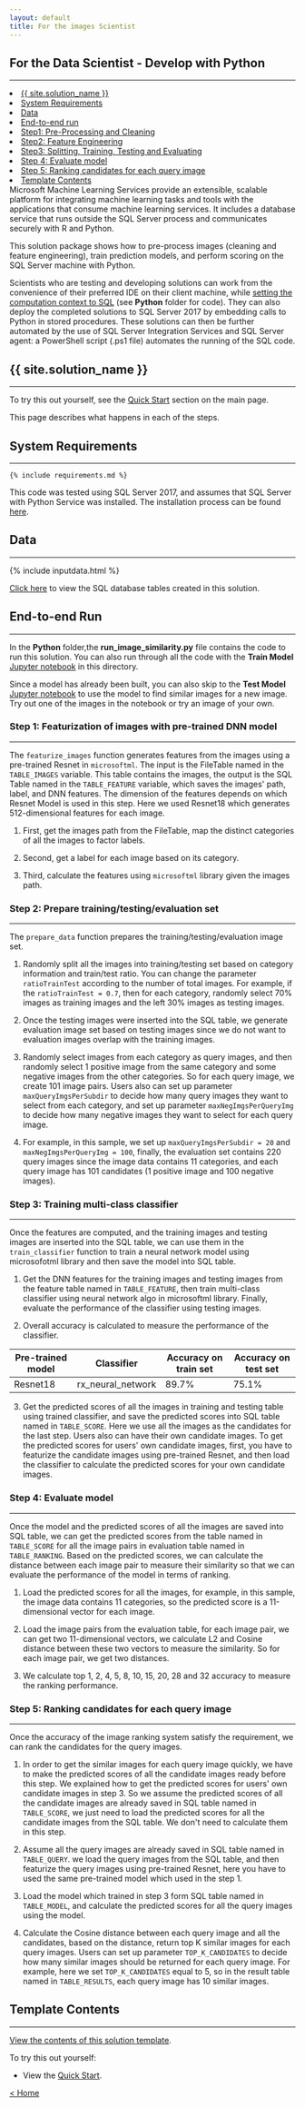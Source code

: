 ```yaml
---
layout: default
title: For the images Scientist
---
```


## For the Data Scientist - Develop with Python
----------------------------


<div class="row">
    <div class="col-md-6">
        <div class="toc">
            <li><a href="#first">{{ site.solution_name }}</a></li>
            <li><a href="#system-requirements">System Requirements</a></li>
            <li><a href="#data">Data</a></li>
            <li><a href="#end-to-end_run">End-to-end run</a></li>
            <li><a href="#step1">Step1: Pre-Processing and Cleaning</a></li>
            <li><a href="#step2">Step2: Feature Engineering</a></li>
            <li><a href="#step3">Step3: Splitting, Training, Testing and Evaluating</a></li>
            <li><a href="#step4">Step 4: Evaluate model</a></li>
            <li><a href="#step5">Step 5: Ranking candidates for each query image</a></li>
            <li><a href="#template-contents">Template Contents</a></li>
        </div>
    </div>
    <div class="col-md-6">
        Microsoft Machine Learning Services provide an extensible, scalable platform for integrating machine learning tasks and tools with the applications that consume machine learning services. It includes a database service that runs outside the SQL Server process and communicates securely with R and Python. 
        <p>
       This solution package shows how to pre-process images (cleaning and feature engineering), train prediction models, and perform scoring on the SQL Server machine with Python.  </p>
    </div>
</div>

Scientists who are testing and developing solutions can work from the convenience of their preferred IDE on their client machine, while <a href="https://docs.microsoft.com/en-us/sql/advanced-analytics/r/sql-server-r-services">setting the computation context to SQL</a> (see  **Python** folder for code).  They can also deploy the completed solutions to SQL Server 2017 by embedding calls to Python in stored procedures. These solutions can then be further automated by the use of SQL Server Integration Services and SQL Server agent: a PowerShell script (.ps1 file) automates the running of the SQL code.

<a name="first"></a>

## {{ site.solution_name }}
--------------------------


To try this out yourself, see the [Quick Start](quick.html) section on the main page.  

This page describes what happens in each of the steps. 


## System Requirements
--------------------------

    {% include requirements.md %}

This code was tested using SQL Server 2017, and assumes that SQL Server with Python Service was installed. The installation process can be found [here](install.md).



## Data
--------------------------

{% include inputdata.html %}


[Click here](tables.html) to view the SQL database tables created in this solution.


## End-to-end Run
--------------------------

In the **Python** folder,the **run_image_similarity.py** file contains the code to run this solution. You can also run through all the code with the **Train Model** [Jupyter notebook](jupyter.html) in this directory. 

Since a model has already been built, you can also skip to the **Test Model** [Jupyter notebook](jupyter.html) to use the model to find similar images for a new image. Try out one of the images in the notebook or try an image of your own.

<a name="step1"></a>

### Step 1: Featurization of images with pre-trained DNN model
--------------------------

The `featurize_images` function generates features from the images using a pre-trained Resnet in `microsoftml`. The input is the FileTable named in the `TABLE_IMAGES` variable.  This table contains the images, the output is the SQL Table named in the `TABLE_FEATURE` variable,  which saves the images' path, label,
and DNN features. The dimension of the features depends on which Resnet Model is used in this step. Here we used Resnet18 which generates 512-dimensional features for each image.


1. First, get the images path from the FileTable, map the distinct categories of all the images to factor labels.

2. Second, get a label for each image based on its category.

3. Third, calculate the features using `microsoftml` library given the images path.

<a name="step2"></a>

### Step 2: Prepare training/testing/evaluation set
--------------------------

The `prepare_data` function prepares the training/testing/evaluation image set. 

1. Randomly split all the images into training/testing set based on category information and train/test ratio. You can change the parameter `ratioTrainTest` according to the number of total images. For example, if the `ratioTrainTest = 0.7`, then for each category, randomly select 70% images as training images and the left 30% images as testing images.

2. Once the testing images were inserted into the SQL table, we generate evaluation image set based on testing images since we do not want to evaluation images overlap with the training images.

3. Randomly select images from each category as query images, and then randomly select 1 positive image from the same category and some negative images from the other categories. So for each query image, we create 101 image pairs. Users also can set up parameter `maxQueryImgsPerSubdir`
 to decide how many query images they want to select from each category, and set up parameter `maxNegImgsPerQueryImg` to decide how many negative images they want to select for each query image.

4. For example, in this sample, we set up `maxQueryImgsPerSubdir = 20` and `maxNegImgsPerQueryImg = 100`, finally, the evaluation set contains 220 query images since the image data contains 11 categories, and each query image has 101 candidates (1 positive image and 100 negative images). 

<a name="step3"></a>

### Step 3: Training multi-class classifier
--------------------------

Once the features are computed, and the training images and testing images are inserted into the SQL table, we can use them in the `train_classifier` function to train a neural network model using microsofotml library and then save the model into SQL table.  

1) Get the DNN features for the training images and testing images from the feature table named in  `TABLE_FEATURE`, then train multi-class classifier using neural network algo in microsoftml library. Finally, evaluate the performance of the classifier using testing images.

2) Overall accuracy is calculated to measure the performance of the classifier.
   
<table class="table" >
        <thead>
            <tr>
                <th>Pre-trained model</th>
                <th>Classifier</th>
                <th>Accuracy on train set</th>
                <th>Accuracy on test set</th>
            </tr>
        </thead>
        <tbody>
            <tr>
                <td>Resnet18</td>
                <td>rx_neural_network</td>
                <td>89.7%</td>
                <td>75.1%</td>
            </tr>
        </tbody>
    </table>


3) Get the predicted scores of all the images in training and testing table using trained classifier, and save the predicted scores into SQL table named in `TABLE_SCORE`. Here we use all the images as the candidates for the last step. Users also can have their own candidate images. To get the predicted scores for users' own candidate images, first, you have to featurize the candidate images using pre-trained Resnet, and then load the classifier to calculate the predicted scores for your own candidate images. 

<a name="step4"></a>

### Step 4: Evaluate model
--------------------------

Once the model and the predicted scores of all the images are saved into SQL table, we can get the predicted scores from the table named in `TABLE_SCORE` for all the image pairs in evaluation table named in `TABLE_RANKING`. Based on the predicted scores, we can calculate the distance between each image pair to measure
their similarity so that we can evaluate the performance of the model in terms of ranking.

1. Load the predicted scores for all the images, for example, in this sample, the image data contains 11 categories, so the predicted score is a 11-dimensional vector for each image.

2. Load the image pairs from the evaluation table, for each image pair, we can get two 11-dimensional vectors, we calculate L2 and Cosine distance between these two vectors to measure the similarity. So for each image pair, we get two distances.

3. We calculate top 1, 2, 4, 5, 8, 10, 15, 20, 28 and 32 accuracy to measure the ranking performance.


<a name="step5"></a>

### Step 5: Ranking candidates for each query image
--------------------------

Once the accuracy of the image ranking system satisfy the requirement, we can rank the candidates for the query images. 

1. In order to get the similar images for each query image quickly, we have to make the predicted scores of all the candidate images ready before this step. We explained how to get the predicted scores for users' own candidate images in step 3. So we assume
the predicted scores of all the candidate images are already saved in SQL table named in `TABLE_SCORE`, we just need to load the predicted scores for all the candidate images from the SQL table. We don't need to calculate them in this step.

2. Assume all the query images are already saved in SQL table named in `TABLE_QUERY`. we load the query images from the SQL table, and then featurize the query images using pre-trained Resnet, here you have to used the same pre-trained model which used in the step 1.

3. Load the model which trained in step 3 form SQL table named in `TABLE_MODEL`, and calculate the predicted scores for all the query images using the model.

4. Calculate the Cosine distance between each query image and all the candidates, based on the distance, return top K similar images for each query images. Users can set up parameter `TOP_K_CANDIDATES` to decide how many similar images should be returned for each query image.
 For example, here we set `TOP_K_CANDIDATES` equal to 5, so in the result table named in `TABLE_RESULTS`, each query image has 10 similar images.



## Template Contents 
---------------------

[View the contents of this solution template](contents.html).


To try this out yourself: 

* View the [Quick Start](quick.html).

[&lt; Home](index.html)
